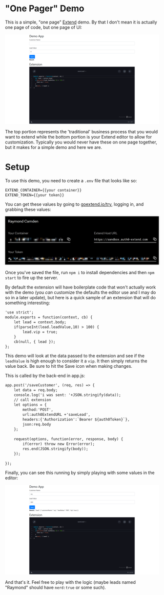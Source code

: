 "One Pager" Demo
===

This is a simple, "one page" [Extend](https://goextend.io) demo. By that I don't mean it is actually one page of code, but one page of UI:

![Screen shot](./img/ss.png)

The top portion represents the 'traditional' business process that you would want to extend while the bottom portion is your Extend editor to allow for customization. Typically you would never have these on one page together, but it makes for a simple demo and here we are.

Setup
===

To use this demo, you need to create a `.env` file that looks like so:

	EXTEND_CONTAINER={{your container}}
	EXTEND_TOKEN={{your token}}

You can get these values by going to [goextend.io/try](https://goextend.io/try), logging in, and grabbing these values:

![Keys](./img/keys.png)

Once you've saved the file, run `npm i` to install dependencies and then `npm start` to fire up the server.

By default the extension will have boilerplate code that won't actually work with the demo (you *can* customize the defaults the editor use and I may do so in a later update), but here is a quick sample of an extension that will do something interesting:


	'use strict';
	module.exports = function(context, cb) {
		let lead = context.body;
		if(parseInt(lead.leadValue,10) > 100) {
			lead.vip = true;
		}
		cb(null, { lead });	
	};

This demo will look at the data passed to the extension and see if the `leadValue` is high enough to consider it a `vip`. It then simply returns the value back. Be sure to hit the Save icon when making changes.

This is called by the back-end in app.js:

	app.post('/saveCustomer', (req, res) => {
		let data = req.body;
		console.log('i was sent: '+JSON.stringify(data));
		// call extension
		let options = {
			method:'POST',
			url:auth0ExtendURL +'saveLead',
			headers:{'Authorization':`Bearer ${auth0Token}`},
			json:req.body
		};

		request(options, function(error, response, body) {
			if(error) throw new Error(error);
			res.end(JSON.stringify(body));
		});

	});

Finally, you can see this running by simply playing with some values in the editor:

![Screen shot](./img/ss2.png)

And that's it. Feel free to play with the logic (maybe leads named "Raymond" should have `nerd:true` or some such). 